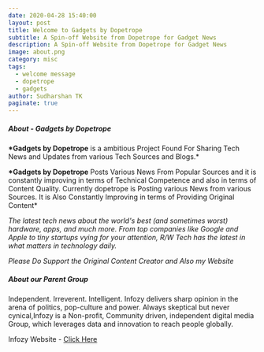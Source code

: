 ```yaml
---
date: 2020-04-28 15:40:00
layout: post
title: Welcome to Gadgets by Dopetrope
subtitle: A Spin-off Website from Dopetrope for Gadget News
description: A Spin-off Website from Dopetrope for Gadget News
image: about.png
category: misc
tags:
  - welcome message
  - dopetrope
  - gadgets
author: Sudharshan TK
paginate: true
---
```

##### About - Gadgets by Dopetrope

**\*Gadgets by Dopetrope** is a ambitious Project Found For Sharing Tech News and Updates from various Tech Sources and Blogs.*

**\*Gadgets by Dopetrope** Posts Various News From Popular Sources and it is constantly improving in terms of Technical Competence and also in terms of Content Quality. Currently dopetrope is Posting various News from various Sources. It is Also Constantly Improving in terms of Providing Original Content*

*The latest tech news about the world's best (and sometimes worst) hardware, apps, and much more. From top companies like Google and Apple to tiny startups vying for your attention, R/W Tech has the latest in what matters in technology daily.*

*Please Do Support the Original Content Creator and Also my Website*

##### About our Parent Group

Independent. Irreverent. Intelligent. Infozy delivers sharp opinion in the arena of politics, pop-culture and power. Always skeptical but never cynical,Infozy is a Non-profit, Community driven, independent digital media Group, which leverages data and innovation to reach people globally.

Infozy Website - [Click Here](https://infozy.tk)